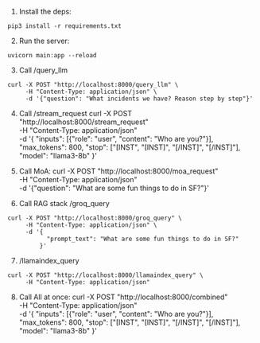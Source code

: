
1. Install the deps:
```
pip3 install -r requirements.txt
```


2. Run the server:
```
uvicorn main:app --reload
```

3. Call /query_llm
```
curl -X POST "http://localhost:8000/query_llm" \
     -H "Content-Type: application/json" \
     -d '{"question": "What incidents we have? Reason step by step"}'
```

4. Call /stream_request
curl -X POST "http://localhost:8000/stream_request" \
     -H "Content-Type: application/json" \
     -d '{
           "inputs": [{"role": "user", "content": "Who are you?"}],
           "max_tokens": 800,
           "stop": ["[INST", "[INST]", "[/INST]", "[/INST]"],
           "model": "llama3-8b"
         }'

5. Call MoA:
curl -X POST "http://localhost:8000/moa_request" \
     -H "Content-Type: application/json" \
     -d '{"question": "What are some fun things to do in SF?"}'

6. Call RAG stack /groq_query
```
curl -X POST "http://localhost:8000/groq_query" \
     -H "Content-Type: application/json" \
     -d '{
           "prompt_text": "What are some fun things to do in SF?"
         }'
```

7. /llamaindex_query
```
curl -X POST "http://localhost:8000/llamaindex_query" \
     -H "Content-Type: application/json"
```

8. Call All at once:
curl -X POST "http://localhost:8000/combined" \
     -H "Content-Type: application/json" \
     -d '{
           "inputs": [{"role": "user", "content": "Who are you?"}],
           "max_tokens": 800,
           "stop": ["[INST", "[INST]", "[/INST]", "[/INST]"],
           "model": "llama3-8b"
         }'

